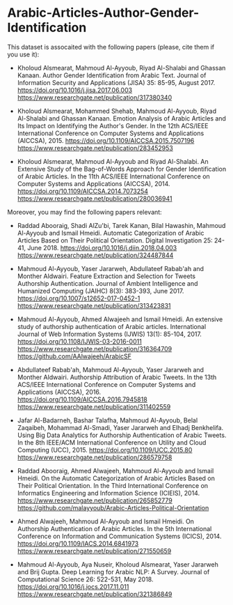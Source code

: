 # Arabic-Articles-Author-Gender-Identification

This dataset is assocaited with the following papers (please, cite them if you use it):

- Kholoud Alsmearat, Mahmoud Al-Ayyoub, Riyad Al-Shalabi and Ghassan Kanaan. Author Gender Identification from Arabic Text. Journal of Information Security and Applications (JISA) 35: 85-95, August 2017.
https://doi.org/10.1016/j.jisa.2017.06.003
https://www.researchgate.net/publication/317380340

- Kholoud Alsmearat, Mohammed Shehab, Mahmoud Al-Ayyoub, Riyad Al-Shalabi and Ghassan Kanaan. Emotion Analysis of Arabic Articles and Its Impact on Identifying the Author's Gender. In the 12th ACS/IEEE International Conference on Computer Systems and Applications (AICCSA), 2015.
https://doi.org/10.1109/AICCSA.2015.7507196 
https://www.researchgate.net/publication/283452953 

- Kholoud Alsmearat, Mahmoud Al-Ayyoub and Riyad Al-Shalabi. An Extensive Study of the Bag-of-Words Approach for Gender Identification of Arabic Articles. In the 11th ACS/IEEE International Conference on Computer Systems and Applications (AICCSA), 2014.
https://doi.org/10.1109/AICCSA.2014.7073254 
https://www.researchgate.net/publication/280036941 


Moreover, you may find the following papers relevant:

- Raddad Abooraig, Shadi AlZu'bi, Tarek Kanan, Bilal Hawashin, Mahmoud Al-Ayyoub and Ismail Hmeidi. Automatic Categorization of Arabic Articles Based on Their Political Orientation. Digital Investigation 25: 24-41, June 2018.
https://doi.org/10.1016/j.diin.2018.04.003
https://www.researchgate.net/publication/324487844

- Mahmoud Al-Ayyoub, Yaser Jararweh, Abdullateef Rabab'ah and Monther Aldwairi. Feature Extraction and Selection for Tweets Authorship Authentication. Journal of Ambient Intelligence and Humanized Computing (JAIHC) 8(3): 383-393, June 2017.
https://doi.org/10.1007/s12652-017-0452-1
https://www.researchgate.net/publication/313423831

- Mahmoud Al-Ayyoub, Ahmed Alwajeeh and Ismail Hmeidi. An extensive study of authorship authentication of Arabic articles. International Journal of Web Information Systems (IJWIS) 13(1): 85-104, 2017.
https://doi.org/10.1108/IJWIS-03-2016-0011 
https://www.researchgate.net/publication/316364709 
https://github.com/AAlwajeeh/ArabicSF 

- Abdullateef Rabab'ah, Mahmoud Al-Ayyoub, Yaser Jararweh and Monther Aldwairi. Authorship Attribution of Arabic Tweets. In the 13th ACS/IEEE International Conference on Computer Systems and Applications (AICCSA), 2016.
https://doi.org/10.1109/AICCSA.2016.7945818
https://www.researchgate.net/publication/311402559 

- Jafar Al-Badarneh, Bashar Talafha, Mahmoud Al-Ayyoub, Belal Zaqaibeh, Mohammad Al-Smadi, Yaser Jararweh and Elhadj Benkhelifa. Using Big Data Analytics for Authorship Authentication of Arabic Tweets. In the 8th IEEE/ACM International Conference on Utility and Cloud Computing (UCC), 2015.
https://doi.org/10.1109/UCC.2015.80 
https://www.researchgate.net/publication/286579758 

- Raddad Abooraig, Ahmed Alwajeeh, Mahmoud Al-Ayyoub and Ismail Hmeidi. On the Automatic Categorization of Arabic Articles Based on Their Political Orientation. In the Third International Conference on Informatics Engineering and Information Science (ICIEIS), 2014.
https://www.researchgate.net/publication/265852779 
https://github.com/malayyoub/Arabic-Articles-Political-Orientation 

- Ahmed Alwajeeh, Mahmoud Al-Ayyoub and Ismail Hmeidi. On Authorship Authentication of Arabic Articles. In the 5th International Conference on Information and Communication Systems (ICICS), 2014.
https://doi.org/10.1109/IACS.2014.6841973 
https://www.researchgate.net/publication/271550659 

- Mahmoud Al-Ayyoub, Aya Nuseir, Kholoud Alsmearat, Yaser Jararweh and Brij Gupta. Deep Learning for Arabic NLP: A Survey. Journal of Computational Science 26: 522-531, May 2018.
https://doi.org/10.1016/j.jocs.2017.11.011
https://www.researchgate.net/publication/321386849
